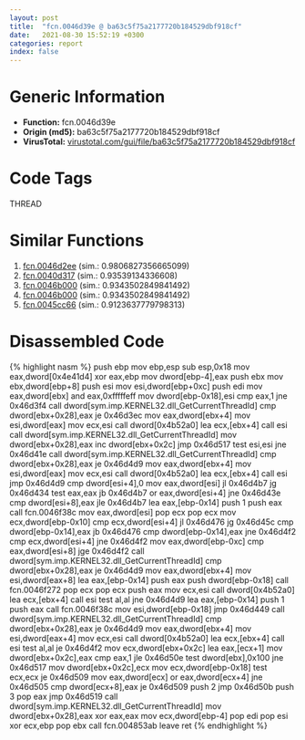 ```yaml
---
layout: post
title:  "fcn.0046d39e @ ba63c5f75a2177720b184529dbf918cf"
date:   2021-08-30 15:52:19 +0300
categories: report
index: false
---
```


# Generic Information
- **Function:** fcn.0046d39e
- **Origin (md5):** ba63c5f75a2177720b184529dbf918cf
- **VirusTotal:** [virustotal.com/gui/file/ba63c5f75a2177720b184529dbf918cf][virustotal_ref]

# Code Tags
<span class="tag" id="THREAD">THREAD</span>


# Similar Functions

1. [fcn.0046d2ee][similar_1_ref] (sim.: 0.9806827356665099)
2. [fcn.0040d317][similar_2_ref] (sim.: 0.93539134336608)
3. [fcn.0046b000][similar_3_ref] (sim.: 0.9343502849841492)
4. [fcn.0046b000][similar_4_ref] (sim.: 0.9343502849841492)
5. [fcn.0045cc66][similar_5_ref] (sim.: 0.9123637779798313)


# Disassembled Code

{% highlight nasm %}
push ebp
mov ebp,esp
sub esp,0x18
mov eax,dword[0x4e41d4]
xor eax,ebp
mov dword[ebp-4],eax
push ebx
mov ebx,dword[ebp+8]
push esi
mov esi,dword[ebp+0xc]
push edi
mov eax,dword[ebx]
and eax,0xfffffeff
mov dword[ebp-0x18],esi
cmp eax,1
jne 0x46d3f4
call dword[sym.imp.KERNEL32.dll_GetCurrentThreadId]
cmp dword[ebx+0x28],eax
je 0x46d3ec
mov eax,dword[ebx+4]
mov esi,dword[eax]
mov ecx,esi
call dword[0x4b52a0]
lea ecx,[ebx+4]
call esi
call dword[sym.imp.KERNEL32.dll_GetCurrentThreadId]
mov dword[ebx+0x28],eax
inc dword[ebx+0x2c]
jmp 0x46d517
test esi,esi
jne 0x46d41e
call dword[sym.imp.KERNEL32.dll_GetCurrentThreadId]
cmp dword[ebx+0x28],eax
je 0x46d4d9
mov eax,dword[ebx+4]
mov esi,dword[eax]
mov ecx,esi
call dword[0x4b52a0]
lea ecx,[ebx+4]
call esi
jmp 0x46d4d9
cmp dword[esi+4],0
mov eax,dword[esi]
jl 0x46d4b7
jg 0x46d434
test eax,eax
jb 0x46d4b7
or eax,dword[esi+4]
jne 0x46d43e
cmp dword[esi+8],eax
jle 0x46d4b7
lea eax,[ebp-0x14]
push 1
push eax
call fcn.0046f38c
mov eax,dword[esi]
pop ecx
pop ecx
mov ecx,dword[ebp-0x10]
cmp ecx,dword[esi+4]
jl 0x46d476
jg 0x46d45c
cmp dword[ebp-0x14],eax
jb 0x46d476
cmp dword[ebp-0x14],eax
jne 0x46d4f2
cmp ecx,dword[esi+4]
jne 0x46d4f2
mov eax,dword[ebp-0xc]
cmp eax,dword[esi+8]
jge 0x46d4f2
call dword[sym.imp.KERNEL32.dll_GetCurrentThreadId]
cmp dword[ebx+0x28],eax
je 0x46d4d9
mov eax,dword[ebx+4]
mov esi,dword[eax+8]
lea eax,[ebp-0x14]
push eax
push dword[ebp-0x18]
call fcn.0046f272
pop ecx
pop ecx
push eax
mov ecx,esi
call dword[0x4b52a0]
lea ecx,[ebx+4]
call esi
test al,al
jne 0x46d4d9
lea eax,[ebp-0x14]
push 1
push eax
call fcn.0046f38c
mov esi,dword[ebp-0x18]
jmp 0x46d449
call dword[sym.imp.KERNEL32.dll_GetCurrentThreadId]
cmp dword[ebx+0x28],eax
je 0x46d4d9
mov eax,dword[ebx+4]
mov esi,dword[eax+4]
mov ecx,esi
call dword[0x4b52a0]
lea ecx,[ebx+4]
call esi
test al,al
je 0x46d4f2
mov ecx,dword[ebx+0x2c]
lea eax,[ecx+1]
mov dword[ebx+0x2c],eax
cmp eax,1
jle 0x46d50e
test dword[ebx],0x100
jne 0x46d517
mov dword[ebx+0x2c],ecx
mov ecx,dword[ebp-0x18]
test ecx,ecx
je 0x46d509
mov eax,dword[ecx]
or eax,dword[ecx+4]
jne 0x46d505
cmp dword[ecx+8],eax
je 0x46d509
push 2
jmp 0x46d50b
push 3
pop eax
jmp 0x46d519
call dword[sym.imp.KERNEL32.dll_GetCurrentThreadId]
mov dword[ebx+0x28],eax
xor eax,eax
mov ecx,dword[ebp-4]
pop edi
pop esi
xor ecx,ebp
pop ebx
call fcn.004853ab
leave 
ret 
{% endhighlight %}


[similar_1_ref]: /report/fcn.0046d2ee@843c4207147f5bab0e104024677fd9ec
[similar_2_ref]: /report/fcn.0040d317@065d95e046989885ac0aa05648eeda39
[similar_3_ref]: /report/fcn.0046b000@9b5524245506621a9773176393787e61
[similar_4_ref]: /report/fcn.0046b000@27ac6b5c7fa1ad11790cdc733c25a701
[similar_5_ref]: /report/fcn.0045cc66@ba5ec83721de3ca10b3c9583f3b2c6a1
[virustotal_ref]: https://www.virustotal.com/gui/file/ba63c5f75a2177720b184529dbf918cf